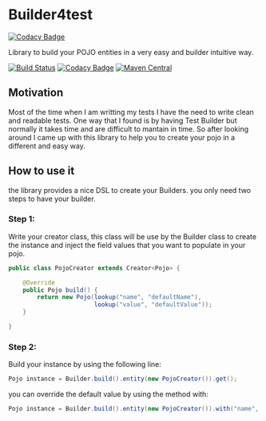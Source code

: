 # Builder4test

[![Codacy Badge](https://api.codacy.com/project/badge/Grade/780ca838fb914d078d6cefe0e3583d22)](https://app.codacy.com/app/adolfoecs/builder4test?utm_source=github.com&utm_medium=referral&utm_content=caelwinner/builder4test&utm_campaign=Badge_Grade_Settings)

Library to build your POJO entities in a very easy and builder intuitive way.

[![Build Status](https://travis-ci.org/caelwinner/builder4test.svg?branch=master)](https://travis-ci.org/caelwinner/builder4test)
[![Codacy Badge](https://api.codacy.com/project/badge/Grade/97f9a4cec6274108af592a20ae31f82b)](https://www.codacy.com/app/adolfoecs/builder4test?utm_source=github.com&amp;utm_medium=referral&amp;utm_content=caelwinner/builder4test&amp;utm_campaign=Badge_Grade)
[![Maven Central](https://maven-badges.herokuapp.com/maven-central/uk.co.caeldev/builder4test/badge.png?style=flat)](http://search.maven.org/#search|ga|1|g%3A%22uk.co.caeldev%22%20AND%20a%3A%22builder4test%22)

## Motivation
Most of the time when I am writting my tests I have the need to write clean and readable tests. One way that I found is by having Test Builder but normally it takes time and are difficult to mantain in time. So after looking around I came up with this library to help you to create your pojo in a different and easy way.

## How to use it
the library provides a nice DSL to create your Builders. you only need two steps to have your builder.
### Step 1: 
Write your creator class, this class will be use by the Builder class to create the instance and inject the field values that you want to populate in your pojo.

```java
public class PojoCreator extends Creator<Pojo> {

    @Override
    public Pojo build() {
        return new Pojo(lookup("name", "defaultName"),
                        lookup("value", "defaultValue"));
    }

}
```
### Step 2:
Build your instance by using the following line:

```java
Pojo instance = Builder.build().entity(new PojoCreator()).get();
```
you can override the default value by using the method with:

```java
Pojo instance = Builder.build().entity(new PojoCreator()).with("name", "test1").get();
```
